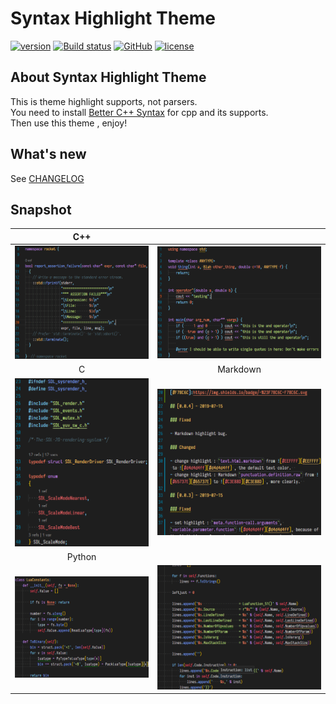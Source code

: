 # Syntax Highlight Theme

[![version][marketplace-image]][marketplace-image] [![Build status][appveyor-image]][appveyor-url] [![GitHub][GitHub-image]][GitHub-url] [![license][license-image]][license-url]

[marketplace-image]:https://img.shields.io/vscode-marketplace/v/peaceshi.syntax-highlight.svg?style=flat&logo=visual-studio-code&label=marketplace&color=007ACC
[marketplace-url]:https://marketplace.visualstudio.com/items?itemName=peaceshi.syntax-highlight
[appveyor-image]:https://img.shields.io/appveyor/ci/peaceshi/syntax-highlight-theme.svg?style=flat&logo=appveyor
[appveyor-url]:https://ci.appveyor.com/project/peaceshi/syntax-highlight-theme
[GitHub-image]:https://img.shields.io/badge/GitHub-issues-red.svg
[GitHub-url]:https://github.com/peaceshi/Syntax-highlight-Theme/issues
[license-image]:https://img.shields.io/github/license/peaceshi/Syntax-highlight-Theme.svg
[license-url]:https://github.com/peaceshi/Syntax-highlight-Theme/blob/master/LICENSE

## About Syntax Highlight Theme

This is theme highlight supports, not parsers.  
You need to install [Better C++ Syntax](https://marketplace.visualstudio.com/items?itemName=jeff-hykin.better-cpp-syntax) for cpp and its supports.  
Then use this theme , enjoy!  

## What's new

See [CHANGELOG](https://github.com/peaceshi/Syntax-highlight-Theme/blob/master/CHANGELOG.md)  

## Snapshot

|             C++              |                              |
| :--------------------------: | :--------------------------: |
| ![01.png](./snapshot/01.png) | ![02.png](./snapshot/02.png) |
|              C               |           Markdown           |
| ![03.png](./snapshot/03.png) | ![04.png](./snapshot/04.png) |
|            Python            |                              |
| ![05.png](./snapshot/05.png) | ![06.png](./snapshot/06.png) |
